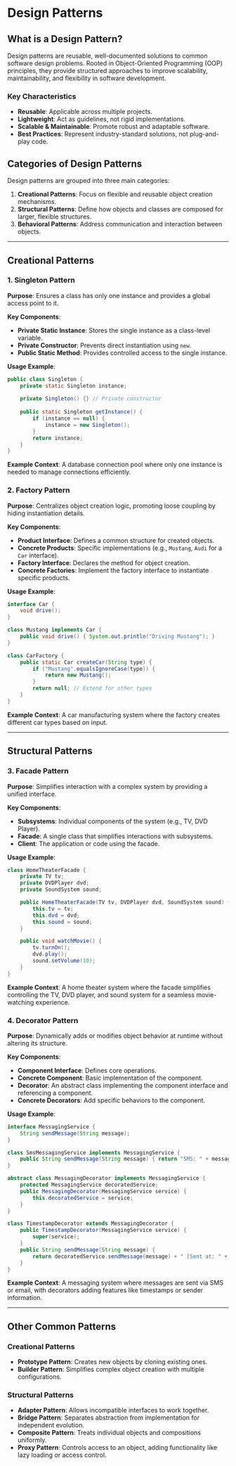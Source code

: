 # Design Patterns

## What is a Design Pattern?

Design patterns are reusable, well-documented solutions to common software design problems. Rooted in Object-Oriented Programming (OOP) principles, they provide structured approaches to improve scalability, maintainability, and flexibility in software development.

### Key Characteristics
- **Reusable**: Applicable across multiple projects.
- **Lightweight**: Act as guidelines, not rigid implementations.
- **Scalable & Maintainable**: Promote robust and adaptable software.
- **Best Practices**: Represent industry-standard solutions, not plug-and-play code.

## Categories of Design Patterns

Design patterns are grouped into three main categories:

1. **Creational Patterns**: Focus on flexible and reusable object creation mechanisms.
2. **Structural Patterns**: Define how objects and classes are composed for larger, flexible structures.
3. **Behavioral Patterns**: Address communication and interaction between objects.

---

## Creational Patterns

### 1. Singleton Pattern
**Purpose**: Ensures a class has only one instance and provides a global access point to it.

**Key Components**:
- **Private Static Instance**: Stores the single instance as a class-level variable.
- **Private Constructor**: Prevents direct instantiation using `new`.
- **Public Static Method**: Provides controlled access to the single instance.

**Usage Example**:
```java
public class Singleton {
    private static Singleton instance;
    
    private Singleton() {} // Private constructor
    
    public static Singleton getInstance() {
        if (instance == null) {
            instance = new Singleton();
        }
        return instance;
    }
}
```
**Example Context**: A database connection pool where only one instance is needed to manage connections efficiently.

### 2. Factory Pattern
**Purpose**: Centralizes object creation logic, promoting loose coupling by hiding instantiation details.

**Key Components**:
- **Product Interface**: Defines a common structure for created objects.
- **Concrete Products**: Specific implementations (e.g., `Mustang`, `Audi` for a `Car` interface).
- **Factory Interface**: Declares the method for object creation.
- **Concrete Factories**: Implement the factory interface to instantiate specific products.

**Usage Example**:
```java
interface Car {
    void drive();
}

class Mustang implements Car {
    public void drive() { System.out.println("Driving Mustang"); }
}

class CarFactory {
    public static Car createCar(String type) {
        if ("Mustang".equalsIgnoreCase(type)) {
            return new Mustang();
        }
        return null; // Extend for other types
    }
}
```
**Example Context**: A car manufacturing system where the factory creates different car types based on input.

---

## Structural Patterns

### 3. Facade Pattern
**Purpose**: Simplifies interaction with a complex system by providing a unified interface.

**Key Components**:
- **Subsystems**: Individual components of the system (e.g., TV, DVD Player).
- **Facade**: A single class that simplifies interactions with subsystems.
- **Client**: The application or code using the facade.

**Usage Example**:
```java
class HomeTheaterFacade {
    private TV tv;
    private DVDPlayer dvd;
    private SoundSystem sound;

    public HomeTheaterFacade(TV tv, DVDPlayer dvd, SoundSystem sound) {
        this.tv = tv;
        this.dvd = dvd;
        this.sound = sound;
    }

    public void watchMovie() {
        tv.turnOn();
        dvd.play();
        sound.setVolume(10);
    }
}
```
**Example Context**: A home theater system where the facade simplifies controlling the TV, DVD player, and sound system for a seamless movie-watching experience.

### 4. Decorator Pattern
**Purpose**: Dynamically adds or modifies object behavior at runtime without altering its structure.

**Key Components**:
- **Component Interface**: Defines core operations.
- **Concrete Component**: Basic implementation of the component.
- **Decorator**: An abstract class implementing the component interface and referencing a component.
- **Concrete Decorators**: Add specific behaviors to the component.

**Usage Example**:
```java
interface MessagingService {
    String sendMessage(String message);
}

class SmsMessagingService implements MessagingService {
    public String sendMessage(String message) { return "SMS: " + message; }
}

abstract class MessagingDecorator implements MessagingService {
    protected MessagingService decoratedService;
    public MessagingDecorator(MessagingService service) {
        this.decoratedService = service;
    }
}

class TimestampDecorator extends MessagingDecorator {
    public TimestampDecorator(MessagingService service) {
        super(service);
    }
    public String sendMessage(String message) {
        return decoratedService.sendMessage(message) + " [Sent at: " + new java.util.Date() + "]";
    }
}
```
**Example Context**: A messaging system where messages are sent via SMS or email, with decorators adding features like timestamps or sender information.

---

## Other Common Patterns

### Creational Patterns
- **Prototype Pattern**: Creates new objects by cloning existing ones.
- **Builder Pattern**: Simplifies complex object creation with multiple configurations.

### Structural Patterns
- **Adapter Pattern**: Allows incompatible interfaces to work together.
- **Bridge Pattern**: Separates abstraction from implementation for independent evolution.
- **Composite Pattern**: Treats individual objects and compositions uniformly.
- **Proxy Pattern**: Controls access to an object, adding functionality like lazy loading or access control.
